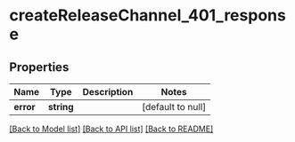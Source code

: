 # createReleaseChannel_401_response

## Properties
Name | Type | Description | Notes
------------ | ------------- | ------------- | -------------
**error** | **string** |  | [default to null]

[[Back to Model list]](../README.md#documentation-for-models) [[Back to API list]](../README.md#documentation-for-api-endpoints) [[Back to README]](../README.md)


